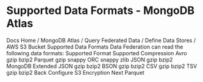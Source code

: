 # Supported Data Formats - MongoDB Atlas


Docs Home / MongoDB Atlas / Query Federated Data / Define Data Stores / AWS S3 Bucket Supported Data Formats Data Federation can read the following data formats: Supported Format Supported Compression Avro gzip bzip2 Parquet gzip snappy ORC snappy zlib JSON gzip bzip2 MongoDB Extended JSON gzip bzip2 BSON gzip bzip2 CSV gzip bzip2 TSV gzip bzip2 Back Configure S3 Encryption Next Parquet
